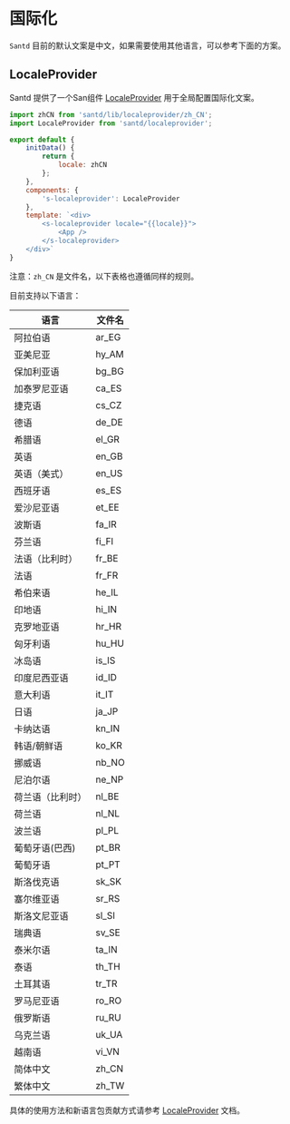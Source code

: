 # 国际化

`Santd` 目前的默认文案是中文，如果需要使用其他语言，可以参考下面的方案。

## LocaleProvider

Santd 提供了一个San组件 [LocaleProvider](https://ecomfe.github.io/santd/#/components/localeprovider) 用于全局配置国际化文案。

```javascript
import zhCN from 'santd/lib/localeprovider/zh_CN';
import LocaleProvider from 'santd/localeprovider';

export default {
    initData() {
        return {
            locale: zhCN
        };
    },
    components: {
        's-localeprovider': LocaleProvider
    },
    template: `<div>
        <s-localeprovider locale="{{locale}}">
            <App />
        </s-localeprovider>
    </div>`
}
```

注意：`zh_CN` 是文件名，以下表格也遵循同样的规则。

目前支持以下语言：

|语言|文件名|
|---|---|
|阿拉伯语|ar_EG|
|亚美尼亚|hy_AM|
|保加利亚语|bg_BG|
|加泰罗尼亚语|ca_ES|
|捷克语|cs_CZ|
|德语|de_DE|
|希腊语|el_GR|
|英语|en_GB|
|英语（美式）|en_US|
|西班牙语|es_ES|
|爱沙尼亚语|et_EE|
|波斯语|fa_IR|
|芬兰语|fi_FI|
|法语（比利时）|fr_BE|
|法语|fr_FR|
|希伯来语|he_IL|
|印地语|hi_IN|
|克罗地亚语|hr_HR|
|匈牙利语|hu_HU|
|冰岛语|is_IS|
|印度尼西亚语|id_ID|
|意大利语|it_IT|
|日语|ja_JP|
|卡纳达语|kn_IN|
|韩语/朝鲜语|ko_KR|
|挪威语|nb_NO|
|尼泊尔语|ne_NP|
|荷兰语（比利时）|nl_BE|
|荷兰语|nl_NL|
|波兰语|pl_PL|
|葡萄牙语(巴西)|pt_BR|
|葡萄牙语|pt_PT|
|斯洛伐克语|sk_SK|
|塞尔维亚语|sr_RS|
|斯洛文尼亚语|sl_SI|
|瑞典语|sv_SE|
|泰米尔语|ta_IN|
|泰语|th_TH|
|土耳其语|tr_TR|
|罗马尼亚语|ro_RO|
|俄罗斯语|ru_RU|
|乌克兰语|uk_UA|
|越南语|vi_VN|
|简体中文|zh_CN|
|繁体中文|zh_TW

具体的使用方法和新语言包贡献方式请参考 [LocaleProvider](https://ecomfe.github.io/santd/#/components/localeprovider) 文档。
